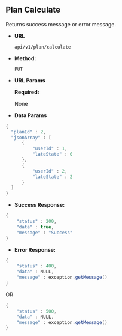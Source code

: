 
**Plan Calculate**
----
  Returns success message or error message.

* **URL**

  `api/v1/plan/calculate`

* **Method:**

  `PUT`
  
* **URL Params**
   
   **Required:**

   None
   
* **Data Params**

```java
{
  "planId" : 2,
  "jsonArray" : [
      {
          "userId" : 1,
          "lateState" : 0
      },
      {
          "userId" : 2,
          "lateState" : 2
      }
  ]
}
```



* **Success Response:**

```java
{
    "status" : 200,
    "data" : true,
    "message" : "Success"
}
```

* **Error Response:**

```java
{
    "status" : 400,
    "data" : NULL,
    "message" : exception.getMessage()
}
```

  OR

```java
{
    "status" : 500,
    "data" : NULL,
    "message" : exception.getMessage()
}
 ```

